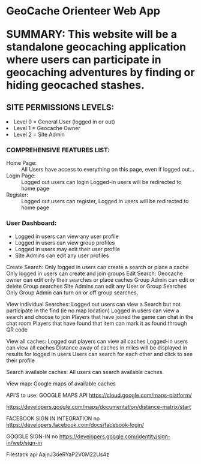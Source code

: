 <H1>GeoCache Orienteer Web App</>


SUMMARY:
This website will be a standalone geocaching application where users can participate in geocaching adventures by finding or hiding geocached stashes.

<h2>SITE PERMISSIONS LEVELS:</h2
<ol>
<li> Level 0 = General User (logged in or out)
<li> Level 1 = Geocache Owner
<li> Level 2 = Site Admin
</ol>  

<h3>COMPREHENSIVE FEATURES LIST:</h3>
<dl>
  <dt>Home Page:</dt>
  <dd>All Users have access to everything on this page, even if logged out…</dd>
  <dt>Login Page:</dt>
<dd>Logged out users can login
  Logged-in users will be redirected to home page</dd>
  <dt>Register:</dt>
<dd>Logged out users can register,
  Logged in users will be redirected to home page</dd>
</dl>

<h3>User Dashboard:</h3>
<ul>
  <li>Logged in users can view any user profile</li>
<li>Logged in users can view group profiles</li>
<li>Logged in users may edit their user profile</li>
<li>Site Admins can edit any user profiles</li>
  </ul>
  
Create Search:
Only logged in users can create a search or place a cache
Only logged in users can create and join groups
Edit Search:
Geocache owner can edit only their searches or place caches
Group Admin can edit or delete Group searches
Site Admins can edit any User or Group Searches
Only Group Admin can turn on or off group searches,


View individual Searches:
Logged out users can view a Search but not participate in the find (ie no map location)
Logged in users can view a search and choose to join
Players that have joined the game can chat in the chat room
Players that have found that item can mark it as found through QR code


View all caches:
Logged out players can view all caches
Logged-in users can view all caches
Distance away of caches in miles will be displayed in results for logged in users
Users can search for each other and click to see their profile



Search available caches:
All users can search available caches.


View map:
Google maps of available caches



API’S to use:
GOOGLE MAPS API
https://cloud.google.com/maps-platform/

https://developers.google.com/maps/documentation/distance-matrix/start


FACEBOOK SIGN IN INTEGRATION
no
https://developers.facebook.com/docs/facebook-login/


GOOGLE SIGN-IN
no
https://developers.google.com/identity/sign-in/web/sign-in


Filestack api
AajnJ3deRYaP2V0M22Us4z










